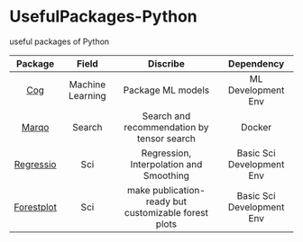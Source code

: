 # UsefulPackages-Python
useful packages of Python


|  Package | Field | Discribe | Dependency |
| :-: | :-: | :-: | :-: |
| [Cog](https://github.com/replicate/cog)  | Machine Learning | Package ML models | ML Development Env |
| [Marqo](https://github.com/marqo-ai/marqo) | Search | Search and recommendation by tensor search | Docker |
| [Regressio](https://github.com/brendanartley/Regressio) | Sci | Regression, Interpolation and Smoothing | Basic Sci Development Env |
| [Forestplot](https://github.com/lsys/forestplot) | Sci | make publication-ready but customizable forest plots | Basic Sci Development Env |


